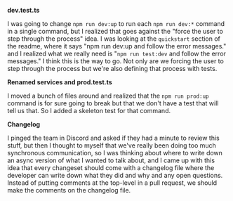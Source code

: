 **dev.test.ts**

I was going to change `npm run dev:up` to run each `npm run dev:*` command in a
single command, but I realized that goes against the "force the user to step
through the process" idea. I was looking at the `quickstart` section of the
readme, where it says "npm run dev:up and follow the error messages." and I
realized what we really need is "`npm run test:dev` and follow the error
messages." I think this is the way to go. Not only are we forcing the user to
step through the process but we're also defining that process with tests.

**Renamed services and prod.test.ts**

I moved a bunch of files around and realized that the `npm run prod:up` command
is for sure going to break but that we don't have a test that will tell us that.
So I added a skeleton test for that command.

**Changelog**

I pinged the team in Discord and asked if they had a minute to review this
stuff, but then I thought to myself that we've really been doing too much
synchronous communication, so I was thinking about where to write down an async
version of what I wanted to talk about, and I came up with this idea that every
changeset should come with a changelog file where the developer can write down
what they did and why and any open questions. Instead of putting comments at the
top-level in a pull request, we should make the comments on the changelog file.
